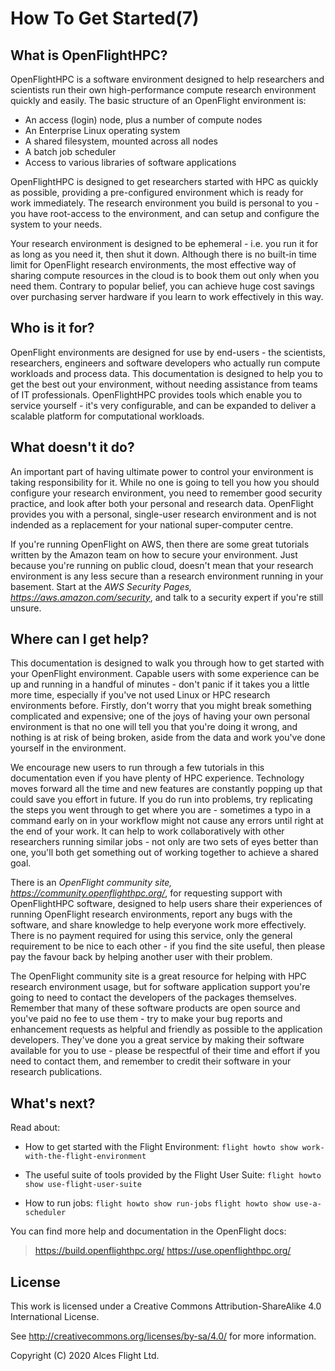 # How To Get Started(7)

## What is OpenFlightHPC?

OpenFlightHPC is a software environment designed to help researchers and scientists run their own high-performance compute research environment quickly and easily. The basic structure of an OpenFlight environment is:

 * An access (login) node, plus a number of compute nodes
 * An Enterprise Linux operating system
 * A shared filesystem, mounted across all nodes
 * A batch job scheduler
 * Access to various libraries of software applications

OpenFlightHPC is designed to get researchers started with HPC as quickly as possible, providing a pre-configured environment which is ready for work immediately. The research environment you build is personal to you - you have root-access to the environment, and can setup and configure the system to your needs.

Your research environment is designed to be ephemeral - i.e. you run it for as long as you need it, then shut it down. Although there is no built-in time limit for OpenFlight research environments, the most effective way of sharing compute resources in the cloud is to book them out only when you need them. Contrary to popular belief, you can achieve huge cost savings over purchasing server hardware if you learn to work effectively in this way.

## Who is it for?

OpenFlight environments are designed for use by end-users - the scientists, researchers, engineers and software developers who actually run compute workloads and process data. This documentation is designed to help you to get the best out your environment, without needing assistance from teams of IT professionals.  OpenFlightHPC provides tools which enable you to service yourself - it's very configurable, and can be expanded to deliver a scalable platform for computational workloads.

## What doesn't it do?

An important part of having ultimate power to control your environment is taking responsibility for it. While no one is going to tell you how you should configure your research environment, you need to remember good security practice, and look after both your personal and research data. OpenFlight provides you with a personal, single-user research environment and is not indended as a replacement for your national super-computer centre.

If you're running OpenFlight on AWS, then there are some great tutorials written by the Amazon team on how to secure your environment. Just because you're running on public cloud, doesn't mean that your research environment is any less secure than a research environment running in your basement. Start at the _AWS Security Pages, <https://aws.amazon.com/security>_, and talk to a security expert if you're still unsure.

## Where can I get help?

This documentation is designed to walk you through how to get started with your OpenFlight environment. Capable users with some experience can be up and running in a handful of minutes - don't panic if it takes you a little more time, especially if you've not used Linux or HPC research environments before. Firstly, don't worry that you might break something complicated and expensive; one of the joys of having your own personal environment is that no one will tell you that you're doing it wrong, and nothing is at risk of being broken, aside from the data and work you've done yourself in the environment.

We encourage new users to run through a few tutorials in this documentation even if you have plenty of HPC experience. Technology moves forward all the time and new features are constantly popping up that could save you effort in future. If you do run into problems, try replicating the steps you went through to get where you are - sometimes a typo in a command early on in your workflow might not cause any errors until right at the end of your work. It can help to work collaboratively with other researchers running similar jobs - not only are two sets of eyes better than one, you'll both get something out of working together to achieve a shared goal.

There is an _OpenFlight community site, <https://community.openflighthpc.org/>_, for requesting support with OpenFlightHPC software, designed to help users share their experiences of running OpenFlight research environments, report any bugs with the software, and share knowledge to help everyone work more effectively. There is no payment required for using this service, only the general requirement to be nice to each other - if you find the site useful, then please pay the favour back by helping another user with their problem.

The OpenFlight community site is a great resource for helping with HPC research environment usage, but for software application support you're going to need to contact the developers of the packages themselves. Remember that many of these software products are open source and you've paid no fee to use them - try to make your bug reports and enhancement requests as helpful and friendly as possible to the application developers. They've done you a great service by making their software available for you to use - please be respectful of their time and effort if you need to contact them, and remember to credit their software in your research publications.

## What's next?

Read about:

 * How to get started with the Flight Environment:
    `flight howto show work-with-the-flight-environment`

* The useful suite of tools provided by the Flight User Suite:
   `flight howto show use-flight-user-suite`

 * How to run jobs:
    `flight howto show run-jobs`
    `flight howto show use-a-scheduler`

You can find more help and documentation in the OpenFlight docs:

> <https://build.openflighthpc.org/>
> <https://use.openflighthpc.org/>

## License

This work is licensed under a Creative Commons Attribution-ShareAlike
4.0 International License.

See <http://creativecommons.org/licenses/by-sa/4.0/> for more
information.

Copyright (C) 2020 Alces Flight Ltd.
